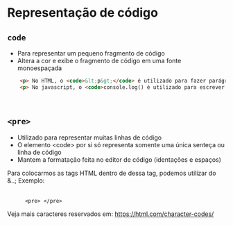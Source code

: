 # Representação de código

## <code>code</code> 
- Para representar um pequeno fragmento de código 
- Altera a cor e exibe o fragmento de código em uma fonte monoespaçada

```html
    <p> No HTML, o <code>&lt;p&gt;</code> é utilizado para fazer parágrafos </p> <!-- Note que foi necessário o uso de Entity, saiba mais aqui.: https://developer.mozilla.org/en-US/docs/Glossary/Entity> -->
    <p> No javascript, o <code>console.log() é utilizado para escrever no console </p>
```

</br>

## <code>&lt;pre&gt;</code> 
- Utilizado para representar muitas linhas de código
- O elemento &lt;code&gt; por si só representa somente uma única senteça ou linha de código
- Mantem a formatação feita no editor de código (identações e espaços)


Para colocarmos as tags HTML dentro de dessa tag, podemos utilizar do &..; 
Exemplo:
<pre> 
    <code> &lt;pre&gt; &lt;&sol;pre&gt;</code> 
</pre> 

Veja mais caracteres reservados em: 
https://html.com/character-codes/ 

